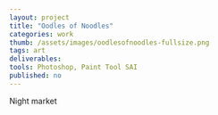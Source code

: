 ```yaml
---
layout: project
title: "Oodles of Noodles"
categories: work
thumb: /assets/images/oodlesofnoodles-fullsize.png
tags: art
deliverables: 
tools: Photoshop, Paint Tool SAI
published: no
---
```


Night market